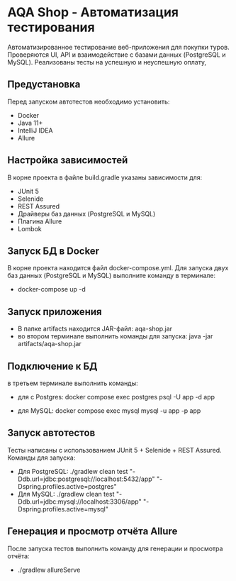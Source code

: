 # AQA Shop - Автоматизация тестирования
Автоматизированное тестирование веб-приложения для покупки туров.
Проверяются UI, API и взаимодействие с базами данных (PostgreSQL и MySQL).
Реализованы тесты на успешную и неуспешную оплату,

## Предустановка
Перед запуском автотестов необходимо установить:
- Docker
- Java 11+
- IntelliJ IDEA
- Allure

## Настройка зависимостей
В корне проекта в файле build.gradle указаны зависимости для:
- JUnit 5
- Selenide
- REST Assured
- Драйверы баз данных (PostgreSQL и MySQL)
- Плагина Allure
- Lombok

## Запуск БД в Docker
В корне проекта находится файл docker-compose.yml. Для запуска двух баз данных (PostgreSQL и MySQL) выполните команду в терминале:
- docker-compose up -d

## Запуск приложения
* В папке artifacts находится JAR-файл: aqa-shop.jar
* во втором терминале выполнить команды для запуска:
java -jar artifacts/aqa-shop.jar

## Подключение к БД
в третьем терминале выполнить команды:
* для с Postgres: docker compose exec postgres psql -U app -d app

* для MySQL: docker compose exec mysql mysql -u app -p app

## Запуск автотестов
Тесты написаны с использованием JUnit 5 + Selenide + REST Assured.
Команды для запуска:
- Для PostgreSQL: ./gradlew clean test "-Ddb.url=jdbc:postgresql://localhost:5432/app" "-Dspring.profiles.active=postgres"
- Для MySQL: ./gradlew clean test "-Ddb.url=jdbc:mysql://localhost:3306/app" "-Dspring.profiles.active=mysql"

## Генерация и просмотр отчёта Allure
После запуска тестов выполнить команду для генерации и просмотра отчёта:
- ./gradlew allureServe
